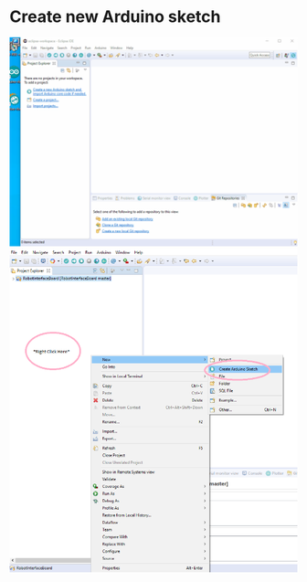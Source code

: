 # Create new Arduino sketch
![](openarduinoSloeber.gif)
![](docs/startFreshArduinoProject/createSketch1.png)

